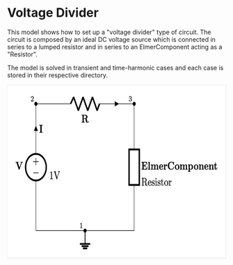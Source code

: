 
# Voltage Divider

This model shows how to set up a "voltage divider" type of circuit. The
circuit is composed by an ideal DC voltage source which is connected
in series to a lumped resistor and in series to an ElmerComponent
acting as a "Resistor".

The model is solved in transient and time-harmonic cases and each case is stored in their respective directory.

<p align="center">
  <img src=voltage_divider_sch.png width="600" height="400">
  </p>
